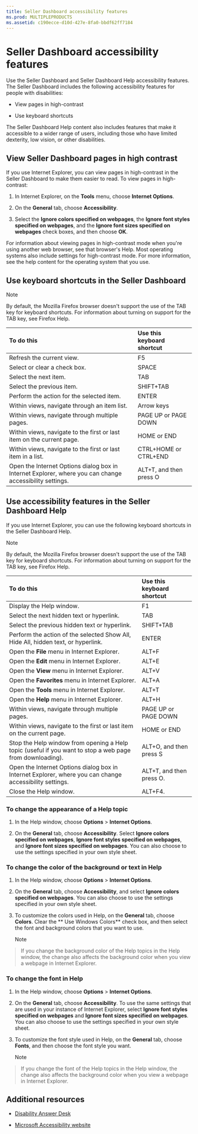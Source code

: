 ```yaml
---
title: Seller Dashboard accessibility features
ms.prod: MULTIPLEPRODUCTS
ms.assetid: c190ecce-d10d-427e-8fa0-bbdf62ff7184
---
```



# Seller Dashboard accessibility features
Use the Seller Dashboard and Seller Dashboard Help accessibility features.
The Seller Dashboard includes the following accessibility features for people with disabilities:
  
    
    


- View pages in high-contrast
    
  
- Use keyboard shortcuts
    
  

The Seller Dashboard Help content also includes features that make it accessible to a wider range of users, including those who have limited dexterity, low vision, or other disabilities. 
  
    
    


## View Seller Dashboard pages in high contrast
<a name="bk_highcont"> </a>

If you use Internet Explorer, you can view pages in high-contrast in the Seller Dashboard to make them easier to read. To view pages in high-contrast:
  
    
    

1. In Internet Explorer, on the  **Tools** menu, choose **Internet Options**.
    
  
2. On the  **General** tab, choose **Accessibility**.
    
  
3. Select the  **Ignore colors specified on webpages**, the  **Ignore font styles specified on webpages**, and the  **Ignore font sizes specified on webpages** check boxes, and then choose **OK**.
    
  
For information about viewing pages in high-contrast mode when you're using another web browser, see that browser's Help. Most operating systems also include settings for high-contrast mode. For more information, see the help content for the operating system that you use.
  
    
    

## Use keyboard shortcuts in the Seller Dashboard
<a name="bk_keyboard"> </a>


> [!Note]  
> By default, the Mozilla Firefox browser doesn't support the use of the TAB key for keyboard shortcuts. For information about turning on support for the TAB key, see Firefox Help.
  
    
    



|**To do this**|**Use this keyboard shortcut**|
|:-----|:-----|
|Refresh the current view.|F5|
|Select or clear a check box.|SPACE|
|Select the next item.|TAB|
|Select the previous item.|SHIFT+TAB|
|Perform the action for the selected item.|ENTER|
|Within views, navigate through an item list.|Arrow keys|
|Within views, navigate through multiple pages.|PAGE UP or PAGE DOWN|
|Within views, navigate to the first or last item on the current page.|HOME or END|
|Within views, navigate to the first or last item in a list.|CTRL+HOME or CTRL+END|
|Open the Internet Options dialog box in Internet Explorer, where you can change accessibility settings.|ALT+T, and then press O|

## Use accessibility features in the Seller Dashboard Help
<a name="bk_keyboard"> </a>

If you use Internet Explorer, you can use the following keyboard shortcuts in the Seller Dashboard Help.
  
    
    

> [!Note]  
> By default, the Mozilla Firefox browser doesn't support the use of the TAB key for keyboard shortcuts. For information about turning on support for the TAB key, see Firefox Help.
  
    
    



|**To do this**|**Use this keyboard shortcut**|
|:-----|:-----|
|Display the Help window.|F1|
|Select the next hidden text or hyperlink.|TAB|
|Select the previous hidden text or hyperlink.|SHIFT+TAB|
|Perform the action of the selected Show All, Hide All, hidden text, or hyperlink.|ENTER|
|Open the  **File** menu in Internet Explorer.|ALT+F|
|Open the  **Edit** menu in Internet Explorer.|ALT+E|
|Open the  **View** menu in Internet Explorer.|ALT+V|
|Open the  **Favorites** menu in Internet Explorer.|ALT+A|
|Open the  **Tools** menu in Internet Explorer.|ALT+T|
|Open the  **Help** menu in Internet Explorer.|ALT+H|
|Within views, navigate through multiple pages.|PAGE UP or PAGE DOWN|
|Within views, navigate to the first or last item on the current page.|HOME or END|
|Stop the Help window from opening a Help topic (useful if you want to stop a web page from downloading).|ALT+O, and then press S|
|Open the Internet Options dialog box in Internet Explorer, where you can change accessibility settings.|ALT+T, and then press O.|
|Close the Help window.|ALT+F4.|

### To change the appearance of a Help topic


1. In the Help window, choose  **Options** > **Internet Options**.
    
  
2. On the  **General** tab, choose **Accessibility**. Select  **Ignore colors specified on webpages**,  **Ignore font styles specified on webpages**, and  **Ignore font sizes specified on webpages**. You can also choose to use the settings specified in your own style sheet.
    
  

### To change the color of the background or text in Help


1. In the Help window, choose  **Options** > **Internet Options**.
    
  
2. On the  **General** tab, choose **Accessibility**, and select  **Ignore colors specified on webpages**. You can also choose to use the settings specified in your own style sheet.
    
  
3. To customize the colors used in Help, on the  **General** tab, choose **Colors**. Clear the ** Use Windows Colors** check box, and then select the font and background colors that you want to use.
    
    > [!Note]  
> If you change the background color of the Help topics in the Help window, the change also affects the background color when you view a webpage in Internet Explorer.

### To change the font in Help


1. In the Help window, choose  **Options** > **Internet Options**.
    
  
2. On the  **General** tab, choose **Accessibility**. To use the same settings that are used in your instance of Internet Explorer, select  **Ignore font styles specified on webpages** and **Ignore font sizes specified on webpages**. You can also choose to use the settings specified in your own style sheet. 
    
  
3. To customize the font style used in Help, on the  **General** tab, choose **Fonts**, and then choose the font style you want.
    
    > [!Note]  
> If you change the font of the Help topics in the Help window, the change also affects the background color when you view a webpage in Internet Explorer.

## Additional resources
<a name="bk_addresources"> </a>


-  [Disability Answer Desk](https://support.microsoft.com/en-us/answerdesk/accessibility)
    
  
-  [Microsoft Accessibility website](https://www.microsoft.com/enable/default.aspx)
    
  

